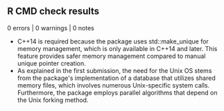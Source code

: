 ## R CMD check results

0 errors | 0 warnings | 0 notes

* C++14 is required because the package uses std::make_unique for memory management, which is only available in C++14 and later. This feature provides safer memory management compared to manual unique pointer creation.
* As explained in the first submission, the need for the Unix OS stems from the package's implementation of a database that utilizes shared memory files, which involves numerous Unix-specific system calls. Furthermore, the package employs parallel algorithms that depend on the Unix forking method.


